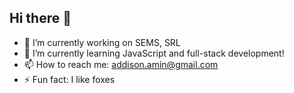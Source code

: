 ## Hi there 👋

- 🔭 I’m currently working on SEMS, SRL
- 🌱 I’m currently learning JavaScript and full-stack development!
- 📫 How to reach me: addison.amin@gmail.com
- ⚡ Fun fact: I like foxes

<!--
**AddisonReyes/AddisonReyes** is a ✨ _special_ ✨ repository because its `README.md` (this file) appears on your GitHub profile.

Here are some ideas to get you started:

- 🔭 I’m currently working on ...
- 🌱 I’m currently learning ...
- 👯 I’m looking to collaborate on ...
- 🤔 I’m looking for help with ...
- 💬 Ask me about ...
- 📫 How to reach me: ...
- 😄 Pronouns: ...
- ⚡ Fun fact: ...
-->
